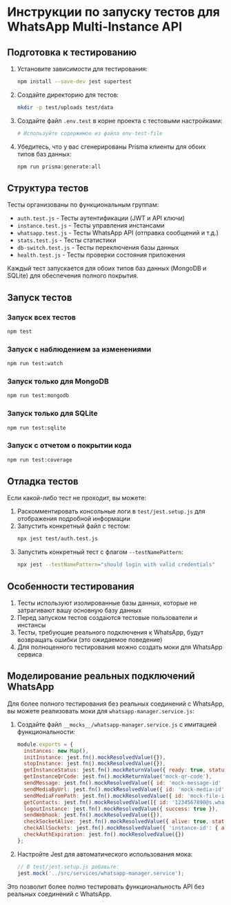 # Инструкции по запуску тестов для WhatsApp Multi-Instance API

## Подготовка к тестированию

1. Установите зависимости для тестирования:
   ```bash
   npm install --save-dev jest supertest
   ```

2. Создайте директорию для тестов:
   ```bash
   mkdir -p test/uploads test/data
   ```

3. Создайте файл `.env.test` в корне проекта с тестовыми настройками:
   ```bash
   # Используйте содержимое из файла env-test-file
   ```

4. Убедитесь, что у вас сгенерированы Prisma клиенты для обоих типов баз данных:
   ```bash
   npm run prisma:generate:all
   ```

## Структура тестов

Тесты организованы по функциональным группам:

- `auth.test.js` - Тесты аутентификации (JWT и API ключи)
- `instance.test.js` - Тесты управления инстансами
- `whatsapp.test.js` - Тесты WhatsApp API (отправка сообщений и т.д.)
- `stats.test.js` - Тесты статистики
- `db-switch.test.js` - Тесты переключения базы данных
- `health.test.js` - Тесты проверки состояния приложения

Каждый тест запускается для обоих типов баз данных (MongoDB и SQLite) для обеспечения полного покрытия.

## Запуск тестов

### Запуск всех тестов

```bash
npm test
```

### Запуск с наблюдением за изменениями

```bash
npm run test:watch
```

### Запуск только для MongoDB

```bash
npm run test:mongodb
```

### Запуск только для SQLite

```bash
npm run test:sqlite
```

### Запуск с отчетом о покрытии кода

```bash
npm run test:coverage
```

## Отладка тестов

Если какой-либо тест не проходит, вы можете:

1. Раскомментировать консольные логи в `test/jest.setup.js` для отображения подробной информации
2. Запустить конкретный файл с тестом:
   ```bash
   npx jest test/auth.test.js
   ```
3. Запустить конкретный тест с флагом `--testNamePattern`:
   ```bash
   npx jest --testNamePattern="should login with valid credentials"
   ```

## Особенности тестирования

1. Тесты используют изолированные базы данных, которые не затрагивают вашу основную базу данных
2. Перед запуском тестов создаются тестовые пользователи и инстансы
3. Тесты, требующие реального подключения к WhatsApp, будут возвращать ошибки (это ожидаемое поведение)
4. Для полноценного тестирования можно создать моки для WhatsApp сервиса

## Моделирование реальных подключений WhatsApp

Для более полного тестирования без реальных соединений с WhatsApp, вы можете реализовать моки для `whatsapp-manager.service.js`:

1. Создайте файл `__mocks__/whatsapp-manager.service.js` с имитацией функциональности:
   ```javascript
   module.exports = {
     instances: new Map(),
     initInstance: jest.fn().mockResolvedValue({}),
     stopInstance: jest.fn().mockResolvedValue({}),
     getInstanceStatus: jest.fn().mockReturnValue({ ready: true, status: 'connected', hasQr: false }),
     getInstanceQrCode: jest.fn().mockReturnValue('mock-qr-code'),
     sendMessage: jest.fn().mockResolvedValue({ id: 'mock-message-id' }),
     sendMediaByUrl: jest.fn().mockResolvedValue({ id: 'mock-media-id' }),
     sendMediaFromPath: jest.fn().mockResolvedValue({ id: 'mock-file-id' }),
     getContacts: jest.fn().mockResolvedValue([{ id: '1234567890@s.whatsapp.net', name: 'Test Contact', number: '1234567890' }]),
     logoutInstance: jest.fn().mockResolvedValue({ success: true }),
     sendWebhook: jest.fn().mockResolvedValue({}),
     checkSocketAlive: jest.fn().mockResolvedValue({ alive: true, state: 'open' }),
     checkAllSockets: jest.fn().mockResolvedValue({ 'instance-id': { alive: true } }),
     checkAuthExpiration: jest.fn().mockResolvedValue({})
   };
   ```

2. Настройте Jest для автоматического использования мока:
   ```javascript
   // В test/jest.setup.js добавьте:
   jest.mock('../src/services/whatsapp-manager.service');
   ```

Это позволит более полно тестировать функциональность API без реальных соединений с WhatsApp.

